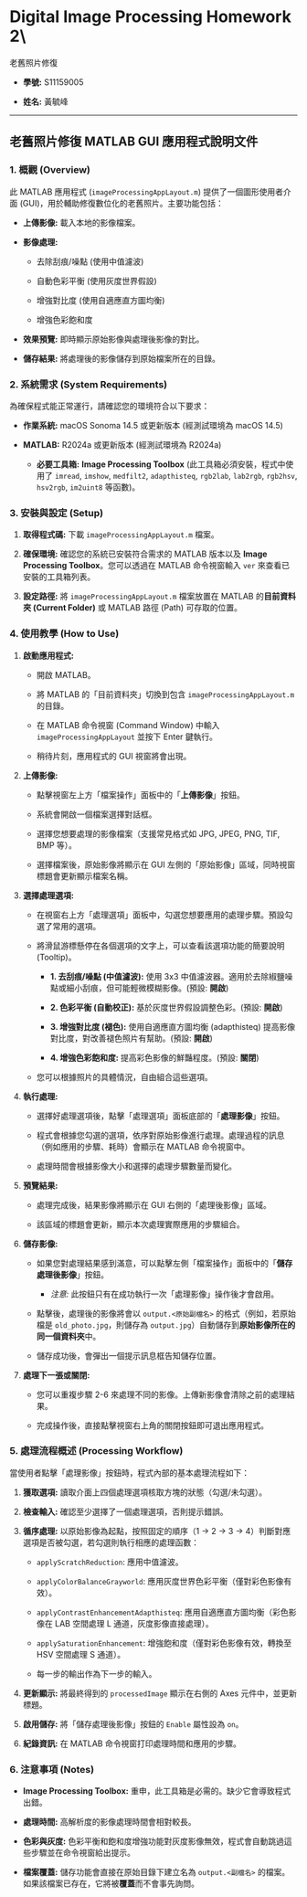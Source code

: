 # Digital Image Processing Homework 2\
老舊照片修復

- **學號:** S11159005

- **姓名:** 黃毓峰

---

## 老舊照片修復 MATLAB GUI 應用程式說明文件

### 1\. 概觀 (Overview)

此 MATLAB 應用程式 (`imageProcessingAppLayout.m`) 提供了一個圖形使用者介面 (GUI)，用於輔助修復數位化的老舊照片。主要功能包括：

- **上傳影像:** 載入本地的影像檔案。

- **影像處理:**

   - 去除刮痕/噪點 (使用中值濾波)

   - 自動色彩平衡 (使用灰度世界假設)

   - 增強對比度 (使用自適應直方圖均衡)

   - 增強色彩飽和度

- **效果預覽:** 即時顯示原始影像與處理後影像的對比。

- **儲存結果:** 將處理後的影像儲存到原始檔案所在的目錄。

### 2\. 系統需求 (System Requirements)

為確保程式能正常運行，請確認您的環境符合以下要求：

- **作業系統:** macOS Sonoma 14.5 或更新版本 (經測試環境為 macOS 14.5)

- **MATLAB:** R2024a 或更新版本 (經測試環境為 R2024a)

   - **必要工具箱:** **Image Processing Toolbox** (此工具箱必須安裝，程式中使用了 `imread`, `imshow`, `medfilt2`, `adapthisteq`, `rgb2lab`, `lab2rgb`, `rgb2hsv`, `hsv2rgb`, `im2uint8` 等函數)。

### 3\. 安裝與設定 (Setup)

1. **取得程式碼:** 下載 `imageProcessingAppLayout.m` 檔案。

2. **確保環境:** 確認您的系統已安裝符合需求的 MATLAB 版本以及 **Image Processing Toolbox**。您可以透過在 MATLAB 命令視窗輸入 `ver` 來查看已安裝的工具箱列表。

3. **設定路徑:** 將 `imageProcessingAppLayout.m` 檔案放置在 MATLAB 的**目前資料夾 (Current Folder)** 或 MATLAB 路徑 (Path) 可存取的位置。

### 4\. 使用教學 (How to Use)

1. **啟動應用程式:**

   - 開啟 MATLAB。

   - 將 MATLAB 的「目前資料夾」切換到包含 `imageProcessingAppLayout.m` 的目錄。

   - 在 MATLAB 命令視窗 (Command Window) 中輸入 `imageProcessingAppLayout` 並按下 Enter 鍵執行。

   - 稍待片刻，應用程式的 GUI 視窗將會出現。

2. **上傳影像:**

   - 點擊視窗左上方「檔案操作」面板中的「**上傳影像**」按鈕。

   - 系統會開啟一個檔案選擇對話框。

   - 選擇您想要處理的影像檔案（支援常見格式如 JPG, JPEG, PNG, TIF, BMP 等）。

   - 選擇檔案後，原始影像將顯示在 GUI 左側的「原始影像」區域，同時視窗標題會更新顯示檔案名稱。

3. **選擇處理選項:**

   - 在視窗右上方「處理選項」面板中，勾選您想要應用的處理步驟。預設勾選了常用的選項。

   - 將滑鼠游標懸停在各個選項的文字上，可以查看該選項功能的簡要說明 (Tooltip)。

      - **1\. 去刮痕/噪點 (中值濾波):** 使用 3x3 中值濾波器。適用於去除椒鹽噪點或細小刮痕，但可能輕微模糊影像。(預設: **開啟**)

      - **2\. 色彩平衡 (自動校正):** 基於灰度世界假設調整色彩。(預設: **開啟**)

      - **3\. 增強對比度 (褪色):** 使用自適應直方圖均衡 (adapthisteq) 提高影像對比度，對改善褪色照片有幫助。(預設: **開啟**)

      - **4\. 增強色彩飽和度:** 提高彩色影像的鮮豔程度。(預設: **關閉**)

   - 您可以根據照片的具體情況，自由組合這些選項。

4. **執行處理:**

   - 選擇好處理選項後，點擊「處理選項」面板底部的「**處理影像**」按鈕。

   - 程式會根據您勾選的選項，依序對原始影像進行處理。處理過程的訊息（例如應用的步驟、耗時）會顯示在 MATLAB 命令視窗中。

   - 處理時間會根據影像大小和選擇的處理步驟數量而變化。

5. **預覽結果:**

   - 處理完成後，結果影像將顯示在 GUI 右側的「處理後影像」區域。

   - 該區域的標題會更新，顯示本次處理實際應用的步驟組合。

6. **儲存影像:**

   - 如果您對處理結果感到滿意，可以點擊左側「檔案操作」面板中的「**儲存處理後影像**」按鈕。

      - *注意:* 此按鈕只有在成功執行一次「處理影像」操作後才會啟用。

   - 點擊後，處理後的影像將會以 `output.<原始副檔名>` 的格式（例如，若原始檔是 `old_photo.jpg`，則儲存為 `output.jpg`）自動儲存到**原始影像所在的同一個資料夾**中。

   - 儲存成功後，會彈出一個提示訊息框告知儲存位置。

7. **處理下一張或關閉:**

   - 您可以重複步驟 2-6 來處理不同的影像。上傳新影像會清除之前的處理結果。

   - 完成操作後，直接點擊視窗右上角的關閉按鈕即可退出應用程式。

### 5\. 處理流程概述 (Processing Workflow)

當使用者點擊「處理影像」按鈕時，程式內部的基本處理流程如下：

1. **獲取選項:** 讀取介面上四個處理選項核取方塊的狀態（勾選/未勾選）。

2. **檢查輸入:** 確認至少選擇了一個處理選項，否則提示錯誤。

3. **循序處理:** 以原始影像為起點，按照固定的順序（1 -> 2 -> 3 -> 4）判斷對應選項是否被勾選，若勾選則執行相應的處理函數：

   - `applyScratchReduction`: 應用中值濾波。

   - `applyColorBalanceGrayworld`: 應用灰度世界色彩平衡（僅對彩色影像有效）。

   - `applyContrastEnhancementAdapthisteq`: 應用自適應直方圖均衡（彩色影像在 LAB 空間處理 L 通道，灰度影像直接處理）。

   - `applySaturationEnhancement`: 增強飽和度（僅對彩色影像有效，轉換至 HSV 空間處理 S 通道）。

   - 每一步的輸出作為下一步的輸入。

4. **更新顯示:** 將最終得到的 `processedImage` 顯示在右側的 Axes 元件中，並更新標題。

5. **啟用儲存:** 將「儲存處理後影像」按鈕的 `Enable` 屬性設為 `on`。

6. **紀錄資訊:** 在 MATLAB 命令視窗打印處理時間和應用的步驟。

### 6\. 注意事項 (Notes)

- **Image Processing Toolbox:** 重申，此工具箱是必需的。缺少它會導致程式出錯。

- **處理時間:** 高解析度的影像處理時間會相對較長。

- **色彩與灰度:** 色彩平衡和飽和度增強功能對灰度影像無效，程式會自動跳過這些步驟並在命令視窗給出提示。

- **檔案覆蓋:** 儲存功能會直接在原始目錄下建立名為 `output.<副檔名>` 的檔案。如果該檔案已存在，它將被**覆蓋**而不會事先詢問。